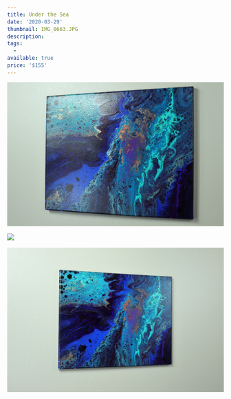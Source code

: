 ```yaml
---
title: Under the Sea
date: '2020-03-29'
thumbnail: IMG_0663.JPG
description: 
tags:
  - 
available: true
price: '$155'
---
```


![](IMG_0660.JPG)

![](IMG_0653.JPG)

![](IMG_0665.JPG)

